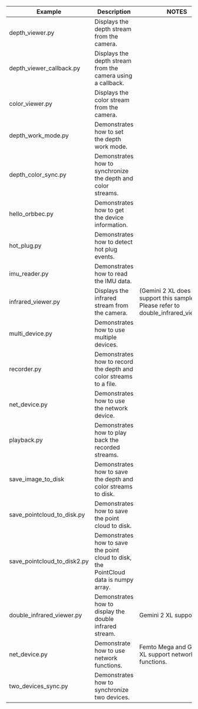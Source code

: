 | Example                     | Description                                                                           | NOTES                                                                                 |
|-----------------------------|---------------------------------------------------------------------------------------|---------------------------------------------------------------------------------------|
| depth_viewer.py             | Displays the depth stream from the camera.                                            |                                                                                       |
| depth_viewer_callback.py    | Displays the depth stream from the camera using a callback.                           |                                                                                       |
| color_viewer.py             | Displays the color stream from the camera.                                            |                                                                                       |
| depth_work_mode.py          | Demonstrates how to set the depth work mode.                                          |                                                                                       |
| depth_color_sync.py         | Demonstrates how to synchronize the depth and color streams.                          |                                                                                       |
| hello_orbbec.py             | Demonstrates how to get the device information.                                       |                                                                                       |
| hot_plug.py                 | Demonstrates how to detect hot plug events.                                           |                                                                                       |
| imu_reader.py               | Demonstrates how to read the IMU data.                                                |                                                                                       |
| infrared_viewer.py          | Displays the infrared stream from the camera.                                         | (Gemini 2 XL does not support this sample. Please refer to double_infrared_viewer.py) |
| multi_device.py             | Demonstrates how to use multiple devices.                                             |                                                                                       |
| recorder.py                 | Demonstrates how to record the depth and color streams to a file.                     |                                                                                       |
| net_device.py               | Demonstrates how to use the network device.                                           |                                                                                       |
| playback.py                 | Demonstrates how to play back the recorded streams.                                   |                                                                                       |
| save_image_to_disk          | Demonstrates how to save the depth and color streams to disk.                         |                                                                                       |
| save_pointcloud_to_disk.py  | Demonstrates how to save the point cloud to disk.                                     |                                                                                       |
| save_pointcloud_to_disk2.py | Demonstrates how to save the point cloud to disk, the PointCloud data is numpy array. |                                                                                       |
| double_infrared_viewer.py   | Demonstrates how to display the double infrared stream.                               | Gemini 2 XL support                                                                   |
| net_device.py               | Demonstrate how to use network functions.                                             | Femto Mega and Gemini 2 XL support network functions.                                 |
| two_devices_sync.py         | Demonstrates how to synchronize two devices.                                          |                                                                                       |

